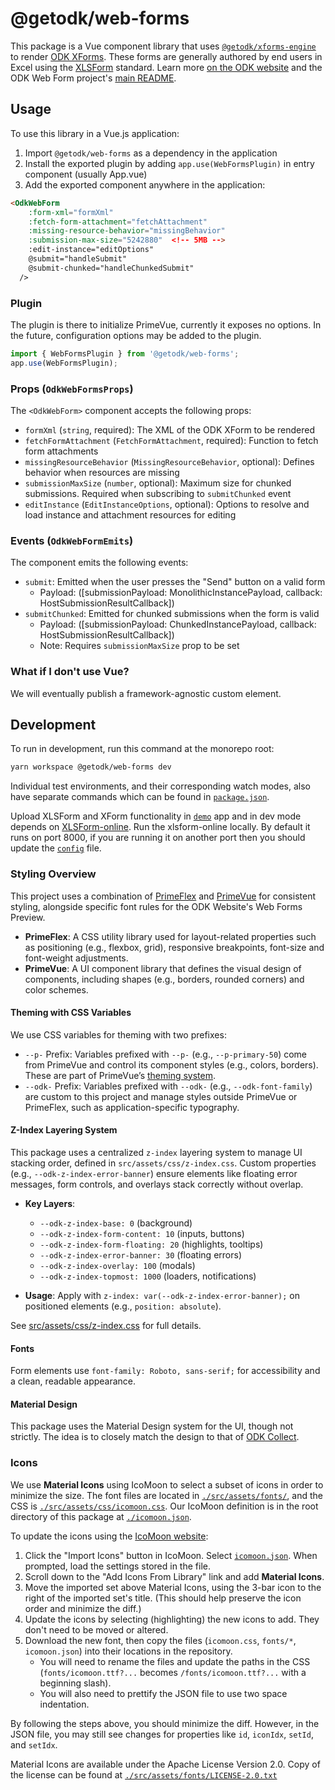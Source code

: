 # @getodk/web-forms

This package is a Vue component library that uses [`@getodk/xforms-engine`](../xforms-engine/) to render [ODK XForms](https://getodk.github.io/xforms-spec/). These forms are generally authored by end users in Excel using the [XLSForm](https://docs.getodk.org/xlsform/) standard. Learn more [on the ODK website](https://getodk.org/) and the ODK Web Form project's [main README](https://github.com/getodk/web-forms).

## Usage

To use this library in a Vue.js application:

1. Import `@getodk/web-forms` as a dependency in the application
2. Install the exported plugin by adding `app.use(WebFormsPlugin)` in entry component (usually App.vue)
3. Add the exported component anywhere in the application:

```html
<OdkWebForm
    :form-xml="formXml"
    :fetch-form-attachment="fetchAttachment"
    :missing-resource-behavior="missingBehavior"
    :submission-max-size="5242880"  <!-- 5MB -->
    :edit-instance="editOptions"
    @submit="handleSubmit"
    @submit-chunked="handleChunkedSubmit"
  />
```

### Plugin

The plugin is there to initialize PrimeVue, currently it exposes no options. In the future, configuration options may be added to the plugin.

```js
import { WebFormsPlugin } from '@getodk/web-forms';
app.use(WebFormsPlugin);
```

### Props (`OdkWebFormsProps`)

The `<OdkWebForm>` component accepts the following props:

- `formXml` (`string`, required): The XML of the ODK XForm to be rendered
- `fetchFormAttachment` (`FetchFormAttachment`, required): Function to fetch form attachments
- `missingResourceBehavior` (`MissingResourceBehavior`, optional): Defines behavior when resources are missing
- `submissionMaxSize` (`number`, optional): Maximum size for chunked submissions. Required when subscribing to `submitChunked` event
- `editInstance` (`EditInstanceOptions`, optional): Options to resolve and load instance and attachment resources for editing

### Events (`OdkWebFormEmits`)

The component emits the following events:

- `submit`: Emitted when the user presses the "Send" button on a valid form
  - Payload: ([submissionPayload: MonolithicInstancePayload, callback: HostSubmissionResultCallback])
- `submitChunked`: Emitted for chunked submissions when the form is valid
  - Payload: ([submissionPayload: ChunkedInstancePayload, callback: HostSubmissionResultCallback])
  - Note: Requires `submissionMaxSize` prop to be set

### What if I don't use Vue?

We will eventually publish a framework-agnostic custom element.

## Development

To run in development, run this command at the monorepo root:

```sh
yarn workspace @getodk/web-forms dev
```

Individual test environments, and their corresponding watch modes, also have separate commands which can be found in [`package.json`](./package.json).

Upload XLSForm and XForm functionality in [`demo`](./src/demo/) app and in dev mode depends on [XLSForm-online](https://github.com/getodk/xlsform-online). Run the xlsform-online locally. By default it runs on port 8000, if you are running it on another port then you should update the [`config`](./src/demo/config.json) file.

### Styling Overview

This project uses a combination of [PrimeFlex](https://primeflex.org/) and [PrimeVue](https://primevue.org/) for consistent styling, alongside specific font rules for the ODK Website's Web Forms Preview.

- **PrimeFlex**: A CSS utility library used for layout-related properties such as positioning (e.g., flexbox, grid), responsive breakpoints, font-size and font-weight adjustments.
- **PrimeVue**: A UI component library that defines the visual design of components, including shapes (e.g., borders, rounded corners) and color schemes.

#### Theming with CSS Variables

We use CSS variables for theming with two prefixes:

- `--p-` Prefix: Variables prefixed with `--p-` (e.g., `--p-primary-50`) come from PrimeVue and control its component styles (e.g., colors, borders). These are part of PrimeVue’s [theming system](https://primevue.org/theming/styled/).
- `--odk-` Prefix: Variables prefixed with `--odk-` (e.g., `--odk-font-family`) are custom to this project and manage styles outside PrimeVue or PrimeFlex, such as application-specific typography.

#### Z-Index Layering System

This package uses a centralized `z-index` layering system to manage UI stacking order, defined in `src/assets/css/z-index.css`. Custom properties (e.g., `--odk-z-index-error-banner`) ensure elements like floating error messages, form controls, and overlays stack correctly without overlap.

- **Key Layers**:

  - `--odk-z-index-base: 0` (background)
  - `--odk-z-index-form-content: 10` (inputs, buttons)
  - `--odk-z-index-form-floating: 20` (highlights, tooltips)
  - `--odk-z-index-error-banner: 30` (floating errors)
  - `--odk-z-index-overlay: 100` (modals)
  - `--odk-z-index-topmost: 1000` (loaders, notifications)

- **Usage**: Apply with `z-index: var(--odk-z-index-error-banner);` on positioned elements (e.g., `position: absolute`).

See [src/assets/css/z-index.css](src/assets/css/z-index.css) for full details.

#### Fonts

Form elements use `font-family: Roboto, sans-serif;` for accessibility and a clean, readable appearance.

#### Material Design

This package uses the Material Design system for the UI, though not strictly. The idea is to closely match the design to that of [ODK Collect](https://docs.getodk.org/collect-intro/).

### Icons

We use **Material Icons** using IcoMoon to select a subset of icons in order to minimize the size. The font files are located in [`./src/assets/fonts/`](./src/assets/fonts/), and the CSS is [`./src/assets/css/icomoon.css`](/src/assets/css/icomoon.css). Our IcoMoon definition is in the root directory of this package at [`./icomoon.json`](./icomoon.json).

To update the icons using the [IcoMoon website](https://icomoon.io/app/):

1. Click the "Import Icons" button in IcoMoon. Select [`icomoon.json`](/icomoon.json). When prompted, load the settings stored in the file.
2. Scroll down to the "Add Icons From Library" link and add **Material Icons**.
3. Move the imported set above Material Icons, using the 3-bar icon to the right of the imported set's title. (This should help preserve the icon order and minimize the diff.)
4. Update the icons by selecting (highlighting) the new icons to add. They don't need to be moved or altered.
5. Download the new font, then copy the files (`icomoon.css`, `fonts/*`, `icomoon.json`) into their locations in the repository.
   - You will need to rename the files and update the paths in the CSS (`fonts/icomoon.ttf?...` becomes `/fonts/icomoon.ttf?...` with a beginning slash).
   - You will also need to prettify the JSON file to use two space indentation.

By following the steps above, you should minimize the diff. However, in the JSON file, you may still see changes for properties like `id`, `iconIdx`, `setId`, and `setIdx`.

Material Icons are available under the Apache License Version 2.0. Copy of the license can be found at [`./src/assets/fonts/LICENSE-2.0.txt`](./src/assets/fonts/LICENSE-2.0.txt)
